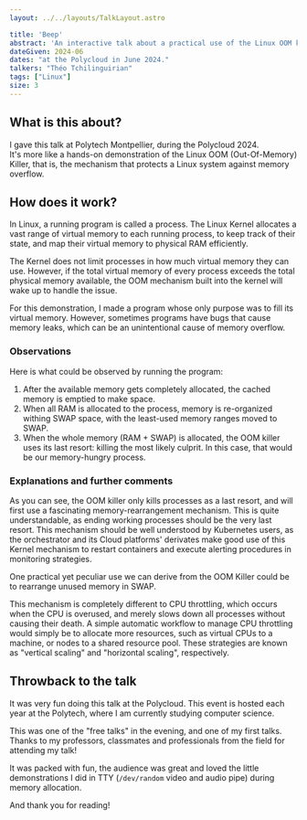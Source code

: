 ```yaml
---
layout: ../../layouts/TalkLayout.astro

title: 'Beep'
abstract: 'An interactive talk about a practical use of the Linux OOM killer.'
dateGiven: 2024-06
dates: "at the Polycloud in June 2024."
talkers: "Théo Tchilinguirian"
tags: ["Linux"]
size: 3
---
```


## What is this about?

I gave this talk at Polytech Montpellier, during the Polycloud 2024.  
It's more like a hands-on demonstration of the Linux OOM (Out-Of-Memory) Killer, that is, the mechanism that protects a Linux system against memory overflow.

## How does it work?

In Linux, a running program is called a process. The Linux Kernel allocates a vast range of virtual memory to each running process, to keep track of their state, and map their virtual memory to physical RAM efficiently.

The Kernel does not limit processes in how much virtual memory they can use. However, if the total virtual memory of every process exceeds the total physical memory available, the OOM mechanism built into the kernel will wake up to handle the issue.

For this demonstration, I made a program whose only purpose was to fill its virtual memory. However, sometimes programs have bugs that cause memory leaks, which can be an unintentional cause of memory overflow.

### Observations

Here is what could be observed by running the program:

1. After the available memory gets completely allocated, the cached memory is emptied to make space.
2. When all RAM is allocated to the process, memory is re-organized withing SWAP space, with the least-used memory ranges moved to SWAP.
3. When the whole memory (RAM + SWAP) is allocated, the OOM killer uses its last resort: killing the most likely culprit. In this case, that would be our memory-hungry process.

### Explanations and further comments

As you can see, the OOM killer only kills processes as a last resort, and will first use a fascinating memory-rearrangement mechanism. This is quite understandable, as ending working processes should be the very last resort. This mechanism should be well understood by Kubernetes users, as the orchestrator and its Cloud platforms' derivates make good use of this Kernel mechanism to restart containers and execute alerting procedures in monitoring strategies.

One practical yet peculiar use we can derive from the OOM Killer could be to rearrange unused memory in SWAP.

This mechanism is completely different to CPU throttling, which occurs when the CPU is overused, and merely slows down all processes without causing their death.
A simple automatic workflow to manage CPU throttling would simply be to allocate more resources, such as virtual CPUs to a machine, or nodes to a shared resource pool. These strategies are known as "vertical scaling" and "horizontal scaling", respectively.

## Throwback to the talk

It was very fun doing this talk at the Polycloud. This event is hosted each year at the Polytech, where I am currently studying computer science.

This was one of the "free talks" in the evening, and one of my first talks. Thanks to my professors, classmates and professionals from the field for attending my talk!

It was packed with fun, the audience was great and loved the little demonstrations I did in TTY (`/dev/random` video and audio pipe) during memory allocation.

And thank you for reading!
